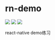 # rn-demo

![](https://img.shields.io/badge/language-javascript-red.svg)
![](https://img.shields.io/badge/license-MIT-blue.svg)
![](https://img.shields.io/badge/repo%20size-77KB-green.svg)

react-native demo练习

